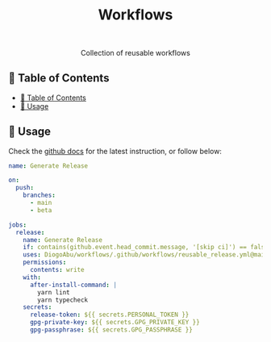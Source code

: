 <h1 align="center">Workflows</h1><br>

<p align="center">
  Collection of reusable workflows
</p>

<!-- [BEGIN] Don't edit this section, instead run Markdown AIO: Update Table of Contents -->
## 🚩 Table of Contents

- [🚩 Table of Contents](#-table-of-contents)
- [📖 Usage](#-usage)
<!-- [END] Don't edit this section, instead run Markdown AIO: Update Table of Contents -->

## 📖 Usage

Check the [github docs](https://docs.github.com/en/actions/using-workflows/reusing-workflows#calling-a-reusable-workflow) for the latest instruction, or follow below:

```yml
name: Generate Release

on:
  push:
    branches:
      - main
      - beta

jobs:
  release:
    name: Generate Release
    if: contains(github.event.head_commit.message, '[skip ci]') == false
    uses: DiogoAbu/workflows/.github/workflows/reusable_release.yml@main
    permissions:
      contents: write
    with:
      after-install-command: |
        yarn lint
        yarn typecheck
    secrets: 
      release-token: ${{ secrets.PERSONAL_TOKEN }}
      gpg-private-key: ${{ secrets.GPG_PRIVATE_KEY }}
      gpg-passphrase: ${{ secrets.GPG_PASSPHRASE }}
```
